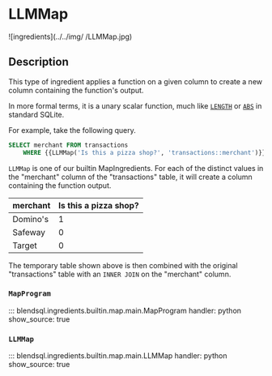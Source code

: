 # LLMMap
![ingredients](../../img/
/LLMMap.jpg)

## Description
This type of ingredient applies a function on a given column to create a new column containing the function's output.

In more formal terms, it is a unary scalar function, much like [`LENGTH`](https://www.sqlite.org/lang_corefunc.html#length) or [`ABS`](https://www.sqlite.org/lang_corefunc.html#abs) in standard SQLite.

For example, take the following query.

```sql 
SELECT merchant FROM transactions
    WHERE {{LLMMap('Is this a pizza shop?', 'transactions::merchant')}} = TRUE
```

`LLMMap` is one of our builtin MapIngredients. For each of the distinct values in the "merchant" column of the "transactions" table, it will create a column containing the function output.

| merchant | Is this a pizza shop? |
|----------|-----------------------|
| Domino's | 1                     |
| Safeway  | 0                     |
| Target   | 0                     |

The temporary table shown above is then combined with the original "transactions" table with an `INNER JOIN` on the "merchant" column.

### `MapProgram`
::: blendsql.ingredients.builtin.map.main.MapProgram
    handler: python
    show_source: true

### `LLMMap`
::: blendsql.ingredients.builtin.map.main.LLMMap
    handler: python
    show_source: true